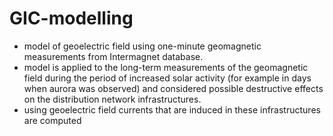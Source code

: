 # GIC-modelling
-  model of geoelectric field using one-minute geomagnetic measurements from Intermagnet database.
- model is applied to the long-term measurements of the geomagnetic field during the period of increased solar activity (for example in days when aurora was observed) and considered possible destructive effects on the distribution network infrastructures. 
- using geoelectric field currents that are induced in these infrastructures are computed
